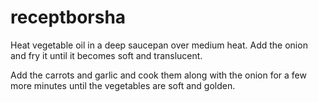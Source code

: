 # receptborsha
Heat vegetable oil in a deep saucepan over medium heat. Add the onion and fry it until it becomes soft and translucent.

Add the carrots and garlic and cook them along with the onion for a few more minutes until the vegetables are soft and golden.
